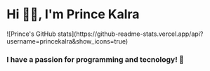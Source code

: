    
<h1 align="left">Hi 👋🏽, I'm Prince Kalra</h1>
![Prince's GitHub stats](https://github-readme-stats.vercel.app/api?username=princekalra&show_icons=true)



<h3 align="left">I have a passion for programming and tecnology! 🚀</h3>
